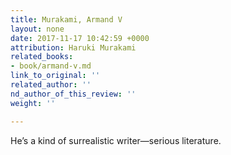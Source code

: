 ```yaml
---
title: Murakami, Armand V
layout: none
date: 2017-11-17 10:42:59 +0000
attribution: Haruki Murakami
related_books:
- book/armand-v.md
link_to_original: ''
related_author: ''
nd_author_of_this_review: ''
weight: ''

---
```

He’s a kind of surrealistic writer—serious literature.